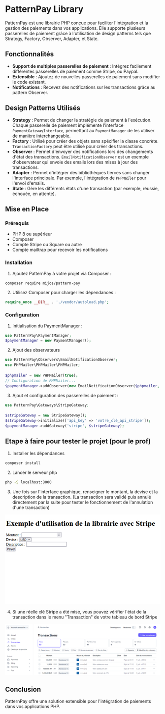 # PatternPay Library

PatternPay est une librairie PHP conçue pour faciliter l'intégration et la gestion des paiements dans vos applications. Elle supporte plusieurs passerelles de paiement grâce à l'utilisation de design patterns tels que Strategy, Factory, Observer, Adapter, et State.

## Fonctionnalités

- **Support de multiples passerelles de paiement** : Intégrez facilement différentes passerelles de paiement comme Stripe, ou Paypal.
- **Extensible** : Ajoutez de nouvelles passerelles de paiement sans modifier le code existant.
- **Notifications** : Recevez des notifications sur les transactions grâce au pattern Observer.

## Design Patterns Utilisés

- **Strategy** : Permet de changer la stratégie de paiement à l'exécution. Chaque passerelle de paiement implémente l'interface `PaymentGatewayInterface`, permettant au `PaymentManager` de les utiliser de manière interchangeable.
- **Factory** : Utilisé pour créer des objets sans spécifier la classe concrète. `TransactionFactory` peut être utilisé pour créer des transactions.
- **Observer** : Permet d'envoyer des notifications lors des changements d'état des transactions. `EmailNotificationObserver` est un exemple d'observateur qui envoie des emails lors des mises à jour des transactions.
- **Adapter** : Permet d'intégrer des bibliothèques tierces sans changer l'interface principale. Par exemple, l'intégration de `PHPMailer` pour l'envoi d'emails.
- **State** : Gère les différents états d'une transaction (par exemple, réussie, échouée, en attente).

## Mise en Place

### Prérequis

- PHP 8 ou supérieur
- Composer
- Compte Stripe ou Square ou autre
- Compte mailtrap pour recevoir les notifications

### Installation

1. Ajoutez PatternPay à votre projet via Composer :

```sh
composer require mijos/pattern-pay
```

2. Utilisez Composer pour charger les dépendances :

```php
require_once __DIR__ . './vendor/autoload.php';
```

### Configuration

1. Initialisation du PaymentManager :

```php
use PatternPay\PaymentManager;
$paymentManager = new PaymentManager();
```

2. Ajout des observateurs

```php
use PatternPay\Observers\EmailNotificationObserver;
use PHPMailer\PHPMailer\PHPMailer;

$phpmailer = new PHPMailer(true);
// Configuration de PHPMailer...
$paymentManager->addObserver(new EmailNotificationObserver($phpmailer, 'recipient@example.com'));
```

3. Ajout et configuration des passerelles de paiement :

```php
use PatternPay\Gateways\StripeGateway;

$stripeGateway = new StripeGateway();
$stripeGateway->initialize(['api_key' => 'votre_clé_api_stripe']);
$paymentManager->addGateway('stripe', $stripeGateway);
```

## Etape à faire pour tester le projet (pour le prof)
1. Installer les dépendances 
```sh
composer install
```
2. Lancer le serveur php
```sh
php -S localhost:8000
```
3. Une fois sur l'interface graphique, renseigner le montant, la devise et la description de la transaction. (La transaction sera validé puis annulé directement par la suite pour tester le fonctionnement de l'annulation d'une transaction)

![Interface graphique](interface.png)

4. Si une réelle clé Stripe a été mise, vous pouvez vérifier l'état de la transaction dans le menu "Transaction" de votre tableau de bord Stripe

![Tableau de bord Stripe](stripe.png)

## Conclusion
PatternPay offre une solution  extensible pour l'intégration de paiements dans vos applications PHP.
